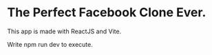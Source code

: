 # The Perfect Facebook Clone Ever.

This app is made with ReactJS and Vite.

Write npm run dev to execute.
